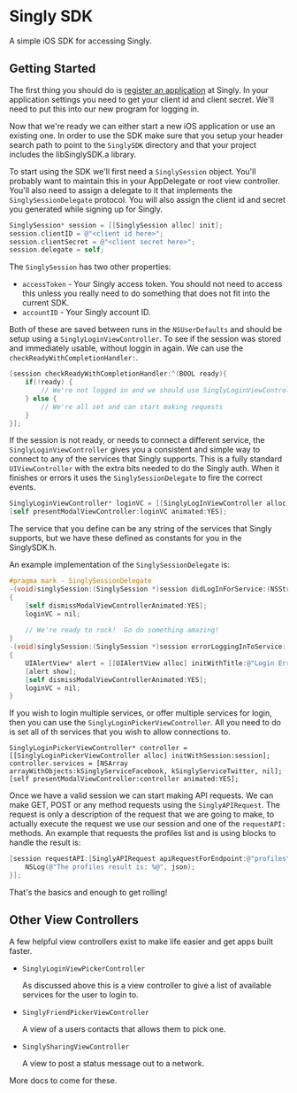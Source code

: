 # Singly SDK #

A simple iOS SDK for accessing Singly.

## Getting Started ##

The first thing you should do is [register an application](https://singly.com/apps) at Singly.  In your
application settings you need to get your client id and client secret.  We'll need
to put this into our new program for logging in.

Now that we're ready we can either start a new iOS application or use an existing one.
In order to use the SDK make sure that you setup your header search path to point to the
`SinglySDK` directory and that your project includes the libSinglySDK.a library.

To start using the SDK we'll first need a `SinglySession` object.  You'll probably
want to maintain this in your AppDelegate or root view controller.  You'll also need to
assign a delegate to it that implements the `SinglySessionDelegate` protocol.  You will
also assign the client id and secret you generated while signing up for Singly.

```objective-c
SinglySession* session = [[SinglySession alloc] init];
session.clientID = @"<client id here>";
session.clientSecret = @"<client secret here>";
session.delegate = self;
```

The `SinglySession` has two other properties:
* `accessToken` - Your Singly access token.  You should not need to access this unless
  you really need to do something that does not fit into the current SDK.
* `accountID` - Your Singly account ID.

Both of these are saved between runs in the `NSUserDefaults` and should be setup using
a `SinglyLoginViewController`.  To see if the session was stored and immediately 
usable, without loggin in again.  We can use the `checkReadyWithCompletionHandler:`.

```objective-c
[session checkReadyWithCompletionHandler:^(BOOL ready){
    if(!ready) {
        // We're not logged in and we should use SinglyLoginViewController to connect
    } else {
        // We're all set and can start making requests
    }
}];
```

If the session is not ready, or needs to connect a different service, the 
`SinglyLoginViewController` gives you a consistent and simple way to connect to
any of the services that Singly supports.  This is a fully standard
`UIViewController` with the extra bits needed to do the Singly auth.  When it
finishes or errors it uses the `SinglySessionDelegate` to fire the correct events.

```objective-c
SinglyLoginViewController* loginVC = [[SinglyLogInViewController alloc] initWithSession:session_ forService:kSinglyServiceFacebook];
[self presentModalViewController:loginVC animated:YES];
```

The service that you define can be any string of the services that Singly supports,
but we have these defined as constants for you in the SinglySDK.h.

An example implementation of the `SinglySessionDelegate` is:

```objective-c
#pragma mark - SinglySessionDelegate
-(void)singlySession:(SinglySession *)session didLogInForService:(NSString *)service;
{
    [self dismissModalViewControllerAnimated:YES];
    loginVC = nil;
    
    // We're ready to rock!  Go do something amazing!
}
-(void)singlySession:(SinglySession *)session errorLoggingInToService:(NSString *)service withError:(NSError *)error;
{
    UIAlertView* alert = [[UIAlertView alloc] initWithTitle:@"Login Error" message:[error localizedDescription] delegate:self cancelButtonTitle:@"OK" otherButtonTitles:nil];
    [alert show];
    [self dismissModalViewControllerAnimated:YES];
    loginVC = nil;
}
```

If you wish to login multiple services, or offer multiple services for login, then you
can use the `SinglyLoginPickerViewController`.  All you need to do is set all of th
services that you wish to allow connections to.

```
SinglyLoginPickerViewController* controller = [[SinglyLoginPickerViewController alloc] initWithSession:session];
controller.services = [NSArray arrayWithObjects:kSinglyServiceFacebook, kSinglyServiceTwitter, nil];
[self presentModalViewController:controller animated:YES];
```

Once we have a valid session we can start making API requests.  We can make
GET, POST or any method requests using the `SinglyAPIRequest`.  The request is only
a description of the request that we are going to make, to actually execute the 
request we use our session and one of the `requestAPI:` methods.  An example
that requests the profiles list and is using blocks to handle the result is:

```objective-c
[session requestAPI:[SinglyAPIRequest apiRequestForEndpoint:@"profiles" withParameters:nil] withCompletionHandler:^(NSError *error, id json) {
    NSLog(@"The profiles result is: %@", json);
}];
```

That's the basics and enough to get rolling!

## Other View Controllers ##

A few helpful view controllers exist to make life easier and get apps built faster.

* `SinglyLoginViewPickerController`
    
    As discussed above this is a view controller to give a list of available services
    for the user to login to.
    
* `SinglyFriendPickerViewController`
   
   A view of a users contacts that allows them to pick one.
   
* `SinglySharingViewController`
 
    A view to post a status message out to a network.

More docs to come for these.
